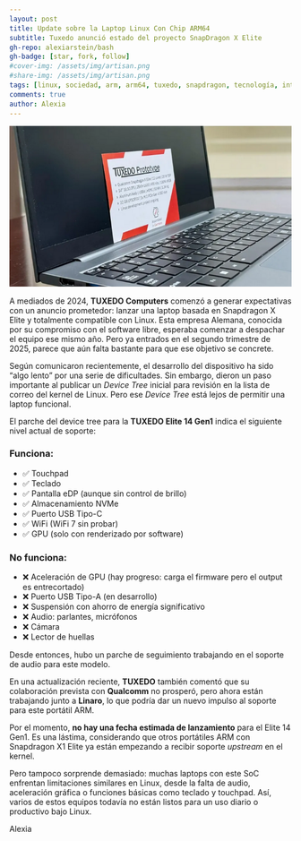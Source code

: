 ```yaml
---
layout: post
title: Update sobre la Laptop Linux Con Chip ARM64 
subtitle: Tuxedo anunció estado del proyecto SnapDragon X Elite 
gh-repo: alexiarstein/bash
gh-badge: [star, fork, follow]
#cover-img: /assets/img/artisan.png
#share-img: /assets/img/artisan.png
tags: [linux, sociedad, arm, arm64, tuxedo, snapdragon, tecnología, inteligencia artificial, ia, artisan, capitalismo, economía, noticias, actualidad]
comments: true
author: Alexia
---
```


![TUXEDO Elite 14 Gen1](/assets/img/tuxedo.png)

A mediados de 2024, **TUXEDO Computers** comenzó a generar expectativas con un anuncio prometedor: lanzar una laptop basada en 
Snapdragon X Elite y totalmente compatible con Linux. Esta empresa Alemana, conocida por su compromiso con el software libre, 
esperaba comenzar a despachar el equipo ese mismo año. Pero ya entrados en el segundo trimestre de 2025, parece que aún falta 
bastante para que ese objetivo se concrete.

Según comunicaron recientemente, el desarrollo del dispositivo ha sido “algo lento” por una serie de dificultades. Sin 
embargo, dieron un paso importante al publicar un *Device Tree* inicial para revisión en la lista de correo del kernel de 
Linux. Pero ese *Device Tree* está lejos de permitir una laptop funcional.

El parche del device tree  para la **TUXEDO Elite 14 Gen1** indica el siguiente nivel actual de soporte:

### Funciona:
- ✅ Touchpad  
- ✅ Teclado  
- ✅ Pantalla eDP (aunque sin control de brillo)  
- ✅ Almacenamiento NVMe  
- ✅ Puerto USB Tipo-C  
- ✅ WiFi (WiFi 7 sin probar)  
- ✅ GPU (solo con renderizado por software)  

### No funciona:
- ❌ Aceleración de GPU (hay progreso: carga el firmware pero el output es entrecortado)  
- ❌ Puerto USB Tipo-A (en desarrollo)  
- ❌ Suspensión con ahorro de energía significativo  
- ❌ Audio: parlantes, micrófonos  
- ❌ Cámara  
- ❌ Lector de huellas  

Desde entonces, hubo un parche de seguimiento trabajando en el soporte de audio para este modelo.

En una actualización reciente, **TUXEDO** también comentó que su colaboración prevista con **Qualcomm** no prosperó, pero 
ahora están trabajando junto a **Linaro**, lo que podría dar un nuevo impulso al soporte para este portátil ARM.

Por el momento, **no hay una fecha estimada de lanzamiento** para el Elite 14 Gen1. Es una lástima, considerando que otros 
portátiles ARM con Snapdragon X1 Elite ya están empezando a recibir soporte *upstream* en el kernel.

Pero tampoco sorprende demasiado: muchas laptops con este SoC enfrentan limitaciones similares en Linux, desde la falta de 
audio, aceleración gráfica o funciones básicas como teclado y touchpad. Así, varios de estos equipos todavía no están listos 
para un uso diario o productivo bajo Linux.

Alexia
